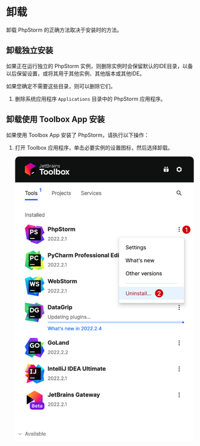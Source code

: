 # 卸载

卸载 PhpStorm 的正确方法取决于安装时的方法。

## 卸载独立安装

如果正在运行独立的 PhpStorm 实例，则删除实例时会保留默认的IDE目录，以备以后保留设置，或将其用于其他实例、其他版本或其他IDE。

如果您确定不需要这些目录，则可以删除它们。

1. 删除系统应用程序 `Applications` 目录中的 PhpStorm 应用程序。

<!--@include: ./partials/uninstall/delete-some-directories.md-->

## 卸载使用 Toolbox App 安装

如果使用 Toolbox App 安装了 PhpStorm，请执行以下操作：

1. 打开 Toolbox 应用程序，单击必要实例的设置图标，然后选择卸载。

    ![](./images/uninstall/uninstall-phpstorm-using-toolbox.png)

<!--@include: ./partials/uninstall/delete-some-directories.md-->